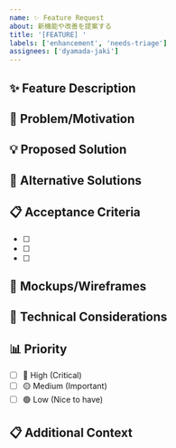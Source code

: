 ```yaml
---
name: ✨ Feature Request
about: 新機能や改善を提案する
title: '[FEATURE] '
labels: ['enhancement', 'needs-triage']
assignees: ['dyamada-jaki']
---
```


## ✨ Feature Description
<!-- 提案する機能の詳細な説明 -->

## 🎯 Problem/Motivation
<!-- この機能が必要な理由や解決したい問題 -->

## 💡 Proposed Solution
<!-- 提案する解決策 -->

## 🔄 Alternative Solutions
<!-- 検討した代替案があれば -->

## 📋 Acceptance Criteria
<!-- 機能が完成したと判断する基準 -->
- [ ] 
- [ ] 
- [ ] 

## 🎨 Mockups/Wireframes
<!-- デザインやUIのモックアップがあれば添付 -->

## 🔧 Technical Considerations
<!-- 技術的な考慮事項 -->

## 📊 Priority
<!-- 優先度を選択 -->
- [ ] 🔴 High (Critical)
- [ ] 🟡 Medium (Important)
- [ ] 🟢 Low (Nice to have)

## 📋 Additional Context
<!-- その他の情報 -->
